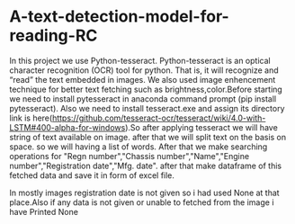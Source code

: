 # A-text-detection-model-for-reading-RC

In this project we use Python-tesseract. Python-tesseract is an optical character recognition (OCR) tool for python. That is, it will recognize and “read” the text embedded in images.
We also used image enhencement technique for better text fetching such as brightness,color.Before starting we need to install pytesseract in anaconda command prompt (pip install pytesseract). Also we need to install tesseract.exe and assign its directory link is here(https://github.com/tesseract-ocr/tesseract/wiki/4.0-with-LSTM#400-alpha-for-windows).So after applying tesseract we will have string of text available on image.
after that we will split text on the basis on space. so we will having a list of words.
After that we make searching operations for "Regn number","Chassis number","Name","Engine number","Registration date","Mfg. date".
after that make dataframe of this fetched data and save it in form of excel file. 


In mostly images registration date is not given so i had used None at that place.Also if any data is not given or unable to fetched from the image i have Printed None
